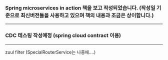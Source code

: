 ### Spring microservices in action 책을 보고 작성되었습니다. (작성일 기준으로 최신버전들을 사용하고 있으며 책의 내용과 조금은 상이합니다.)

---

### CDC 테스팅 작성예정 (spring cloud contract 이용)

---

zuul filter (SpecialRouterService는 나중에....)
